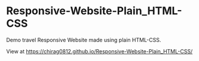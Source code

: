 # Responsive-Website-Plain_HTML-CSS
Demo travel Responsive Website made using plain HTML-CSS.  

View at https://chirag0812.github.io/Responsive-Website-Plain_HTML-CSS/
